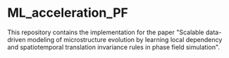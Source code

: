 # ML_acceleration_PF
This repository contains the implementation for the paper "Scalable data-driven modeling of microstructure evolution by learning local dependency and spatiotemporal translation invariance rules in phase field simulation".
